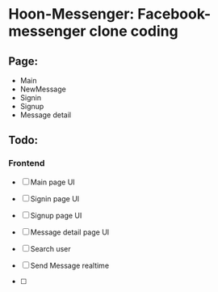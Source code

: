 # Hoon-Messenger: Facebook-messenger clone coding

## Page:
- Main
- NewMessage
- Signin
- Signup
- Message detail

## Todo:
### Frontend

- [ ] Main page UI
- [ ] Signin page UI
- [ ] Signup page UI
- [ ] Message detail page UI

- [ ] Search user
- [ ] Send Message realtime
- [ ] 